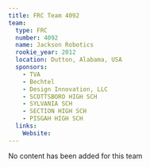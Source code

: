 ```yaml
---
title: FRC Team 4092
team:
  type: FRC
  number: 4092
  name: Jackson Robotics
  rookie_year: 2012
  location: Dutton, Alabama, USA
  sponsors:
    - TVA
    - Bechtel
    - Design Innovation, LLC
    - SCOTTSBORO HIGH SCH
    - SYLVANIA SCH
    - SECTION HIGH SCH
    - PISGAH HIGH SCH
  links:
    Website: 
---
```

No content has been added for this team